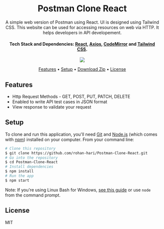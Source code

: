 <h1 align="center">
   Postman Clone React <br>
</h1>
<p align="center">
A simple web version of Postman using React. UI is designed using Tailwind CSS. This website can be used for accessing resources on web via HTTP. It helps developers in API developement. 
</p>

<h4 align="center">Tech Stack and Dependencies: <a href="http://reactjs.org" target="_blank">React</a>, <a href="https://axios-http.com" target="_blank">Axios</a>, <a href="https://codemirror.net/" target="_blank">CodeMirror</a> and <a href="https://tailwindcss.com" target="_blank">Tailwind CSS</a>.</h4>

<div align="center">
<img src="https://i.ibb.co/Pj6f0RN/Screenshot-12.png" />
</div>

<p align="center">
  <a href="#features">Features</a> •
  <a href="#setup">Setup</a> •
  <a href="https://github.com/rohan-hari/Postman-Clone-React/archive/refs/heads/master.zip">Download Zip</a> •
  <a href="#license">License</a>
</p>



## Features

* Http Request Methods - GET, POST, PUT, PATCH, DELETE
* Enabled to write API test cases in JSON format
* View response to validate your request


## Setup

To clone and run this application, you'll need [Git](https://git-scm.com) and [Node.js](https://nodejs.org/en/download/) (which comes with [npm](http://npmjs.com)) installed on your computer. From your command line:

```bash
# Clone this repository
$ git clone https://github.com/rohan-hari/Postman-Clone-React.git
# Go into the repository
$ cd Postman-Clone-React
# Install dependencies
$ npm install
# Run the app
$ npm start
```

Note: If you're using Linux Bash for Windows, [see this guide](https://www.howtogeek.com/261575/how-to-run-graphical-linux-desktop-applications-from-windows-10s-bash-shell/) or use `node` from the command prompt.


## License

MIT
